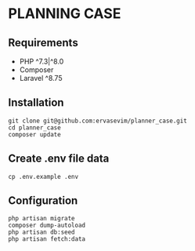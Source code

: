 # PLANNING CASE

Requirements
---
- PHP ^7.3|^8.0
- Composer
- Laravel ^8.75

Installation
---
```
git clone git@github.com:ervasevim/planner_case.git
cd planner_case
composer update
```

Create .env file data
---
```
cp .env.example .env
```


Configuration
---
```
php artisan migrate
composer dump-autoload
php artisan db:seed
php artisan fetch:data
```
